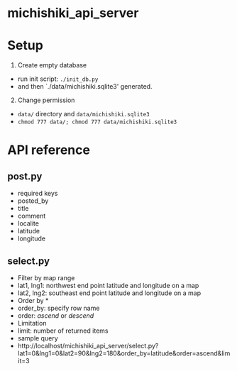 michishiki_api_server
=====================

# Setup

1. Create empty database
 * run init script: `./init_db.py`
 * and then `./data/michishiki.sqlite3' generated.
2. Change permission
 * `data/` directory and `data/michishiki.sqlite3`
 * `chmod 777 data/; chmod 777 data/michishiki.sqlite3`

# API reference
 
## post.py

* required keys
 * posted_by
 * title
 * comment
 * localite
 * latitude
 * longitude


## select.py

* Filter by map range
 * lat1, lng1: northwest end point latitude and longitude on a map
 * lat2, lng2: southeast end point latitude and longitude on a map
* Order by *
 * order_by: specify row name
 * order: *ascend* or *descend*
* Limitation
 * limit: number of returned items
* sample query
 * http://localhost/michishiki_api_server/select.py?lat1=0&lng1=0&lat2=90&lng2=180&order_by=latitude&order=ascend&limit=3
